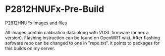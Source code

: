 # P2812HNUFx-Pre-Build
P2812HNUFx images and files

All images contain calibration data along with VDSL firmware (annex a version).
Flashing instruction can be found on OpenWRT wiki.
After flashing software repo can be changed to one in "repo.txt". it points to packages for this builds on my server.
